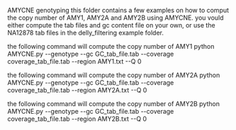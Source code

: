AMYCNE genotyping
this folder contains a few examples on how to comput the copy number of AMY1, AMY2A and AMY2B using AMYCNE. 
you vould either compute the tab files and gc content file on your own, or use the NA12878 tab files in the delly_filtering
example folder.

the following command will compute the copy number of AMY1
	python AMYCNE.py --genotype --gc GC_tab_file.tab --coverage coverage_tab_file.tab --region AMY1.txt --Q 0
	
the following command will compute the copy number of AMY2A
	python AMYCNE.py --genotype --gc GC_tab_file.tab --coverage coverage_tab_file.tab --region AMY2A.txt --Q 0
	
the following command will compute the copy number of AMY2B
	python AMYCNE.py --genotype --gc GC_tab_file.tab --coverage coverage_tab_file.tab --region AMY2B.txt --Q 0
